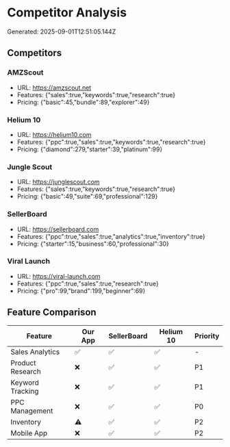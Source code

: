 # Competitor Analysis

Generated: 2025-09-01T12:51:05.144Z

## Competitors

### AMZScout
- URL: https://amzscout.net
- Features: {"sales":true,"keywords":true,"research":true}
- Pricing: {"basic":45,"bundle":89,"explorer":49}

### Helium 10
- URL: https://helium10.com
- Features: {"ppc":true,"sales":true,"keywords":true,"research":true}
- Pricing: {"diamond":279,"starter":39,"platinum":99}

### Jungle Scout
- URL: https://junglescout.com
- Features: {"sales":true,"keywords":true,"research":true}
- Pricing: {"basic":49,"suite":69,"professional":129}

### SellerBoard
- URL: https://sellerboard.com
- Features: {"ppc":true,"sales":true,"analytics":true,"inventory":true}
- Pricing: {"starter":15,"business":60,"professional":30}

### Viral Launch
- URL: https://viral-launch.com
- Features: {"ppc":true,"sales":true,"research":true}
- Pricing: {"pro":99,"brand":199,"beginner":69}

## Feature Comparison

| Feature | Our App | SellerBoard | Helium 10 | Priority |
|---------|---------|-------------|-----------|----------|
| Sales Analytics | ✅ | ✅ | ✅ | - |
| Product Research | ❌ | ✅ | ✅ | P1 |
| Keyword Tracking | ❌ | ✅ | ✅ | P1 |
| PPC Management | ❌ | ✅ | ✅ | P0 |
| Inventory | ⚠️ | ✅ | ✅ | P2 |
| Mobile App | ❌ | ✅ | ✅ | P2 |
